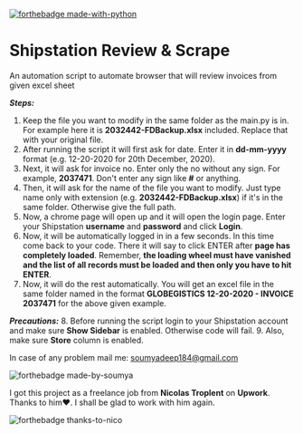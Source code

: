 [![forthebadge made-with-python](http://ForTheBadge.com/images/badges/made-with-python.svg)](https://www.python.org/)

# Shipstation Review & Scrape
An automation script to automate browser that will review invoices from given excel sheet

***Steps:***
1. Keep the file you want to modify in the same folder as the main.py is in.
   For example here it is **2032442-FDBackup.xlsx** included. Replace that with your original file.
2. After running the script it will first ask for date. Enter it in **dd-mm-yyyy** format (e.g. 12-20-2020 for 20th December, 2020).
3. Next, it will ask for invoice no. Enter only the no without any sign.
   For example, **2037471**. Don't enter any sign like **#** or anything.
4. Then, it will ask for the name of the file you want to modify. Just type name only with extension (e.g. **2032442-FDBackup.xlsx**) if it's in the same folder. Otherwise give the full path.
5. Now, a chrome page will open up and it will open the login page. Enter your Shipstation **username** and **password** and click **Login**.
6. Now, it will be automatically logged in in a few seconds. In this time come back to your code. There it will say to click ENTER after **page has completely loaded**. Remember, **the loading wheel must have vanished and the list of all records must be loaded and then only you have to hit ENTER**.
7. Now, it will do the rest automatically. You will get an excel file in the same folder named in the format **GLOBEGISTICS 12-20-2020 - INVOICE 2037471** for the above given example.

***Precautions:***
8. Before running the script login to your Shipstation account and make sure **Show Sidebar** is enabled. Otherwise code will fail.
9. Also, make sure **Store** column is enabled.

In case of any problem mail me: <a href="mailto:soumyadeep184@gmail.com">soumyadeep184@gmail.com</a> 





![forthebadge made-by-soumya](https://img.shields.io/badge/CREATED_BY-SOUMYA-blue)



I got this project as a freelance job from **Nicolas Troplent** on **Upwork**. Thanks to him❤. I shall be glad to work with him again.

![forthebadge thanks-to-nico](https://img.shields.io/badge/THANKS_TO-NICO-brightgreen)
